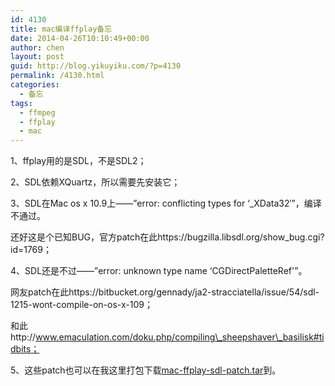 ```yaml
---
id: 4130
title: mac编译ffplay备忘
date: 2014-04-26T10:10:49+00:00
author: chen
layout: post
guid: http://blog.yikuyiku.com/?p=4130
permalink: /4130.html
categories:
  - 备忘
tags:
  - ffmpeg
  - ffplay
  - mac
---
```

1、ffplay用的是SDL，不是SDL2；

2、SDL依赖XQuartz，所以需要先安装它；

3、SDL在Mac os x 10.9上——&#8221;error: conflicting types for &#8216;_XData32&#8242;&#8221;，编译不通过。
  
还好这是个已知BUG，官方patch在此https://bugzilla.libsdl.org/show_bug.cgi?id=1769；

4、SDL还是不过——&#8221;error: unknown type name &#8216;CGDirectPaletteRef'&#8221;。
  
网友patch在此https://bitbucket.org/gennady/ja2-stracciatella/issue/54/sdl-1215-wont-compile-on-os-x-109；
  
和此http://www.emaculation.com/doku.php/compiling\_sheepshaver\_basilisk#tidbits；

5、这些patch也可以在我这里打包下载<a href="http://blog.yikuyiku.com/?attachment_id=4131" rel="attachment wp-att-4131">mac-ffplay-sdl-patch.tar</a>到。